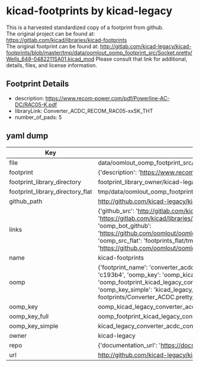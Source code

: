 # kicad-footprints by kicad-legacy  
This is a harvested standardized copy of a footprint from github.  
The original project can be found at:  
https://gitlab.com/kicad/libraries/kicad-footprints  
The original footprint can be found at:
http://gitlab.com/kicad-legacy/kicad-footprints/blob/master/tmp/data/oomlout_oomp_footprint_src/Socket.pretty/Wells_648-0482211SA01.kicad_mod
Please consult that link for additional, details, files, and license information.  
## Footprint Details
* description: https://www.recom-power.com/pdf/Powerline-AC-DC/RAC05-K.pdf  
* libraryLink: Converter_ACDC_RECOM_RAC05-xxSK_THT  
* number_of_pads: 5  
## yaml dump  
| Key | Value |  
| --- | --- |  
| file | data/oomlout_oomp_footprint_src/kicad-footprints/Converter_ACDC.pretty/Converter_ACDC_RECOM_RAC05-xxSK_THT.kicad_mod |  
| footprint | {'description': 'https://www.recom-power.com/pdf/Powerline-AC-DC/RAC05-K.pdf', 'libraryLink': 'Converter_ACDC_RECOM_RAC05-xxSK_THT', 'number_of_pads': 5} |  
| footprint_library_directory | footprint_library_owner/kicad-legacy_kicad-footprints |  
| footprint_library_directory_flat | tmp/data/oomlout_oomp_footprint_src/footprints_flat/kicad_legacy_converter_acdc_converter_acdc_recom_rac05_xxsk_tht/working |  
| github_path | http://github.com/kicad-legacy/kicad-footprints/blob/master/tmp/data/oomlout_oomp_footprint_src/Converter_ACDC.pretty/Converter_ACDC_RECOM_RAC05-xxSK_THT.kicad_mod |  
| links | {'github_src': 'http://gitlab.com/kicad-legacy/kicad-footprints/blob/master/tmp/data/oomlout_oomp_footprint_src/Socket.pretty/Wells_648-0482211SA01.kicad_mod', 'github_src_repo': 'https://gitlab.com/kicad/libraries/kicad-footprints', 'oomp_bot': 'tmp/data/oomlout_oomp_footprint_src/footprints/kicad_legacy_converter_acdc_converter_acdc_recom_rac05_xxsk_tht/working', 'oomp_bot_github': 'https://github.com/oomlout/oomlout_oomp_footprint_bot/tree/main/tmp/data/oomlout_oomp_footprint_src/footprints/kicad_legacy_converter_acdc_converter_acdc_recom_rac05_xxsk_tht/working', 'oomp_src_flat': 'footprints_flat/tmp/data/oomlout_oomp_footprint_src/footprints_flat/kicad_legacy_converter_acdc_converter_acdc_recom_rac05_xxsk_tht/working', 'oomp_src_flat_github': 'https://github.com/oomlout/oomlout_oomp_footprint_src/tree/main/tmp/data/oomlout_oomp_footprint_src/footprints_flat/kicad_legacy_converter_acdc_converter_acdc_recom_rac05_xxsk_tht/working'} |  
| name | kicad-footprints |  
| oomp | {'footprint_name': 'converter_acdc_recom_rac05_xxsk_tht', 'library_name': 'converter_acdc', 'md5': 'c193b4f663b293ea649ea4ae2b16ee58', 'md5_10': 'c193b4f663', 'md5_5': 'c193b', 'md5_6': 'c193b4', 'oomp_key': 'oomp_kicad_legacy_converter_acdc_converter_acdc_recom_rac05_xxsk_tht', 'oomp_key_extra': 'oomp_footprint_kicad_legacy_converter_acdc_converter_acdc_recom_rac05_xxsk_tht', 'oomp_key_full': 'oomp_footprint_kicad_legacy_converter_acdc_converter_acdc_recom_rac05_xxsk_tht_c193b4', 'oomp_key_simple': 'kicad_legacy_converter_acdc_converter_acdc_recom_rac05_xxsk_tht', 'original_filename': 'data/oomlout_oomp_footprint_src/kicad-footprints/Converter_ACDC.pretty/Converter_ACDC_RECOM_RAC05-xxSK_THT.kicad_mod', 'owner_name': 'kicad_legacy'} |  
| oomp_key | oomp_kicad_legacy_converter_acdc_converter_acdc_recom_rac05_xxsk_tht |  
| oomp_key_full | oomp_footprint_kicad_legacy_converter_acdc_converter_acdc_recom_rac05_xxsk_tht |  
| oomp_key_simple | kicad_legacy_converter_acdc_converter_acdc_recom_rac05_xxsk_tht |  
| owner | kicad-legacy |  
| repo | {'documentation_url': 'https://docs.github.com/rest/repos/repos#get-a-repository', 'message': 'Not Found'} |  
| url | http://github.com/kicad-legacy/kicad-footprints |  

